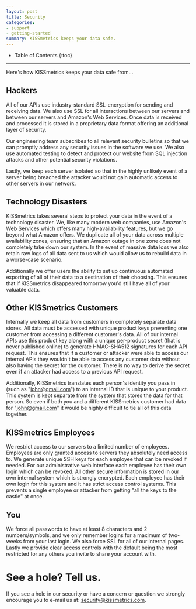 ```yaml
---
layout: post
title: Security
categories:
- support
- getting-started
summary: KISSmetrics keeps your data safe.
---
```

* Table of Contents
{:toc}
* * *

Here's how KISSmetrics keeps your data safe from...

## Hackers
All of our APIs use industry-standard SSL-encryption for sending and receiving data. We also use SSL for all interactions between our servers and between our servers and Amazon's Web Services. Once data is received and processed it is stored in a proprietary data format offering an additional layer of security.

Our engineering team subscribes to all relevant security bulletins so that we can promptly address any security issues in the software we use. We also use automated testing to detect and protect our website from SQL injection attacks and other potential security violations.

Lastly, we keep each server isolated so that in the highly unlikely event of a server being breached the attacker would not gain automatic access to other servers in our network.

## Technology Disasters
KISSmetrics takes several steps to protect your data in the event of a technology disaster. We, like many modern web companies, use Amazon's Web Services which offers many high-availability features, but we go beyond what Amazon offers. We duplicate all of your data across multiple availability zones, ensuring that an Amazon outage in one zone does not completely take down our system. In the event of massive data loss we also retain raw logs of all data sent to us which would allow us to rebuild data in a worse-case scenario.

Additionally we offer users the ability to set up continuous automated exporting of all of their data to a destination of their choosing. This ensures that if KISSmetrics disappeared tomorrow you'd still have all of your valuable data.

## Other KISSmetrics Customers
Internally we keep all data from customers in completely separate data stores. All data must be accessed with unique product keys preventing one customer from accessing a different customer's data. All of our internal APIs use this product key along with a unique per-product secret (that is never published online) to generate HMAC-SHA512 signatures for each API request. This ensures that if a customer or attacker were able to access our internal APIs they wouldn't be able to access any customer data without also having the secret for the customer. There is no way to derive the secret even if an attacker had access to a previous API request.

Additionally, KISSmetrics translates each person's identity you pass in (such as "john@gmail.com") to an internal ID that is unique to your product. This system is kept separate from the system that stores the data for that person. So even if both you and a different KISSmetrics customer had data for "john@gmail.com" it would be highly difficult to tie all of this data together.

## KISSmetrics Employees
We restrict access to our servers to a limited number of employees. Employees are only granted access to servers they absolutely need access to. We generate unique SSH keys for each employee that can be revoked if needed. For our administrative web interface each employee has their own login which can be revoked. All other secure information is stored in our own internal system which is strongly encrypted. Each employee has their own login for this system and it has strict access control systems. This prevents a single employee or attacker from getting "all the keys to the castle" at once.

## You
We force all passwords to have at least 8 characters and 2 numbers/symbols, and we only remember logins for a maximum of two-weeks from your last login. We also force SSL for all of our internal pages. Lastly we provide clear access controls with the default being the most restricted for any others you invite to share your account with.

# See a hole? Tell us.
If you see a hole in our security or have a concern or question we strongly encourage you to e-mail us at: security@kissmetrics.com.
